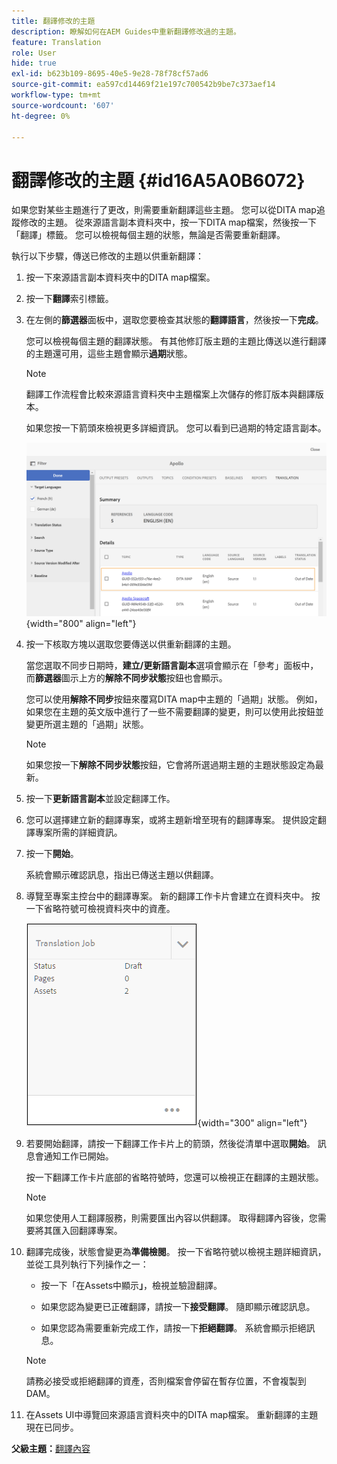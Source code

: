 ```yaml
---
title: 翻譯修改的主題
description: 瞭解如何在AEM Guides中重新翻譯修改過的主題。
feature: Translation
role: User
hide: true
exl-id: b623b109-8695-40e5-9e28-78f78cf57ad6
source-git-commit: ea597cd14469f21e197c700542b9be7c373aef14
workflow-type: tm+mt
source-wordcount: '607'
ht-degree: 0%

---
```


# 翻譯修改的主題 {#id16A5A0B6072}

如果您對某些主題進行了更改，則需要重新翻譯這些主題。 您可以從DITA map追蹤修改的主題。 從來源語言副本資料夾中，按一下DITA map檔案，然後按一下「翻譯」標籤。 您可以檢視每個主題的狀態，無論是否需要重新翻譯。

執行以下步驟，傳送已修改的主題以供重新翻譯：

1. 按一下來源語言副本資料夾中的DITA map檔案。

1. 按一下&#x200B;**翻譯**&#x200B;索引標籤。

1. 在左側的&#x200B;**篩選器**&#x200B;面板中，選取您要檢查其狀態的&#x200B;**翻譯語言**，然後按一下&#x200B;**完成**。

   您可以檢視每個主題的翻譯狀態。 有其他修訂版主題的主題比傳送以進行翻譯的主題還可用，這些主題會顯示&#x200B;**過期**&#x200B;狀態。

   >[!NOTE]
   >
   > 翻譯工作流程會比較來源語言資料夾中主題檔案上次儲存的修訂版本與翻譯版本。

   如果您按一下箭頭來檢視更多詳細資訊。 您可以看到已過期的特定語言副本。

   ![](images/out-of-sync-uuid.png){width="800" align="left"}

1. 按一下核取方塊以選取您要傳送以供重新翻譯的主題。

   當您選取不同步日期時，**建立/更新語言副本**&#x200B;選項會顯示在「參考」面板中，而&#x200B;**篩選器**&#x200B;圖示上方的&#x200B;**解除不同步狀態**&#x200B;按鈕也會顯示。

   您可以使用&#x200B;**解除不同步**&#x200B;按鈕來覆寫DITA map中主題的「過期」狀態。 例如，如果您在主題的英文版中進行了一些不需要翻譯的變更，則可以使用此按鈕並變更所選主題的「過期」狀態。

   >[!NOTE]
   >
   > 如果您按一下&#x200B;**解除不同步狀態**&#x200B;按鈕，它會將所選過期主題的主題狀態設定為最新。

1. 按一下&#x200B;**更新語言副本**&#x200B;並設定翻譯工作。

1. 您可以選擇建立新的翻譯專案，或將主題新增至現有的翻譯專案。 提供設定翻譯專案所需的詳細資訊。

1. 按一下&#x200B;**開始**。

   系統會顯示確認訊息，指出已傳送主題以供翻譯。

1. 導覽至專案主控台中的翻譯專案。 新的翻譯工作卡片會建立在資料夾中。 按一下省略符號可檢視資料夾中的資產。

   ![](images/incremental-job.PNG){width="300" align="left"}

1. 若要開始翻譯，請按一下翻譯工作卡片上的箭頭，然後從清單中選取&#x200B;**開始**。 訊息會通知工作已開始。

   按一下翻譯工作卡片底部的省略符號時，您還可以檢視正在翻譯的主題狀態。

   >[!NOTE]
   >
   > 如果您使用人工翻譯服務，則需要匯出內容以供翻譯。 取得翻譯內容後，您需要將其匯入回翻譯專案。

1. 翻譯完成後，狀態會變更為&#x200B;**準備檢閱**。 按一下省略符號以檢視主題詳細資訊，並從工具列執行下列操作之一：

   - 按一下「在Assets中顯示&#x200B;**」**，檢視並驗證翻譯。

   - 如果您認為變更已正確翻譯，請按一下&#x200B;**接受翻譯**。 隨即顯示確認訊息。

   - 如果您認為需要重新完成工作，請按一下&#x200B;**拒絕翻譯**。 系統會顯示拒絕訊息。

   >[!NOTE]
   >
   > 請務必接受或拒絕翻譯的資產，否則檔案會停留在暫存位置，不會複製到DAM。

1. 在Assets UI中導覽回來源語言資料夾中的DITA map檔案。 重新翻譯的主題現在已同步。


**父級主題：**[&#x200B;翻譯內容](translation.md)

